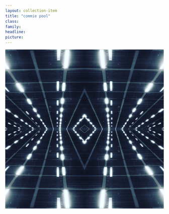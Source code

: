 ```yaml
---
layout: collection-item
title: "commie pool"
class:	
family:
headline:
picture:
---
```


[![commie pool](/assets/img/photos/commie-pool-1200x1200.jpg)](/assets/img/photos/commie-pool-1200x1200.jpg)